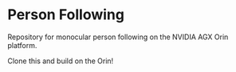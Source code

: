 # Person Following
Repository for monocular person following on the NVIDIA AGX Orin platform.

Clone this and build on the Orin!
